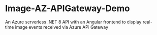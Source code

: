 # Image-AZ-APIGateway-Demo
An Azure serverless .NET 8 API with an Angular frontend to display real-time image events received via Azure API Gateway
